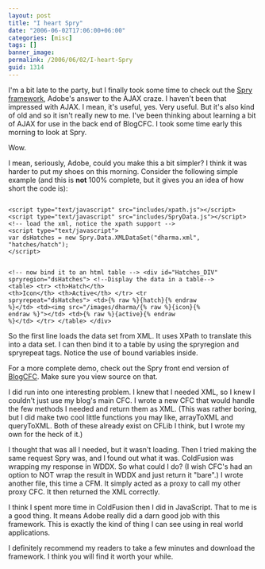 ```yaml
---
layout: post
title: "I heart Spry"
date: "2006-06-02T17:06:00+06:00"
categories: [misc]
tags: []
banner_image: 
permalink: /2006/06/02/I-heart-Spry
guid: 1314
---
```


I'm a bit late to the party, but I finally took some time to check out the <a href="http://labs.adobe.com/technologies/spry/">Spry framework</a>, Adobe's answer to the AJAX craze. I haven't been that impressed with AJAX. I mean, it's useful, yes. Very useful. But it's also kind of old and so it isn't really new to me. I've been thinking about learning a bit of AJAX for use in the back end of BlogCFC. I took some time early this morning to look at Spry.

Wow.

I mean, seriously, Adobe, could you make this a bit simpler? I think it was harder to put my shoes on this morning. Consider the following simple example (and this is <b>not</b> 100% complete, but it gives you an idea of how short the code is):

<code>
&lt;script type="text/javascript" src="includes/xpath.js"&gt;&lt;/script&gt;
&lt;script type="text/javascript" src="includes/SpryData.js"&gt;&lt;/script&gt;
&lt;!-- load the xml, notice the xpath support --&gt;
&lt;script type="text/javascript"&gt;
var dsHatches = new Spry.Data.XMLDataSet("dharma.xml", "hatches/hatch");
&lt;/script&gt;

&lt;!-- now bind it to an html table --&gt;
&lt;div id="Hatches_DIV" spryregion="dsHatches"&gt;
&lt;!--Display the data in a table--&gt;
&lt;table&gt;
&lt;tr&gt;
&lt;th&gt;Hatch&lt;/th&gt;
&lt;th&gt;Icon&lt;/th&gt;
&lt;th&gt;Active&lt;/th&gt;
&lt;/tr&gt;
&lt;tr spryrepeat="dsHatches"&gt;
&lt;td&gt;{% raw %}{hatch}{% endraw %}&lt;/td&gt;
&lt;td&gt;&lt;img src="/images/dharma/{% raw %}{icon}{% endraw %}"&gt;&lt;/td&gt;
&lt;td&gt;{% raw %}{active}{% endraw %}&lt;/td&gt;
&lt;/tr&gt;
&lt;/table&gt;
&lt;/div&gt;
</code>

So the first line loads the data set from XML. It uses XPath to translate this into a data set. I can then bind it to a table by using the spryregion and spryrepeat tags. Notice the use of bound variables inside. 

For a more complete demo, check out the Spry front end version of <a href="http://ray.camdenfamily.com/demos/spry/blog.cfm">BlogCFC</a>. Make sure you view source on that.

I did run into one interesting problem. I knew that I needed XML, so I knew I couldn't just use my blog's main CFC. I wrote a new CFC that would handle the few methods I needed and return them as XML. (This was rather boring, but I did make two cool little functions you may like, arrayToXML and queryToXML. Both of these already exist on CFLib I think, but I wrote my own for the heck of it.) 

I thought that was all I needed, but it wasn't loading. Then I tried making the same request Spry was, and I found out what it was. ColdFusion was wrapping my response in WDDX. So what could I do? (I wish CFC's had an option to NOT wrap the result in WDDX and just return it "bare".) I wrote another file, this time a CFM. It simply acted as a proxy to call my other proxy CFC. It then returned the XML correctly. 

I think I spent more time in ColdFusion then I did in JavaScript. That to me is a good thing. It means Adobe really did a darn good job with this framework. This is exactly the kind of thing I can see using in real world applications. 

I definitely recommend my readers to take a few minutes and download the framework. I think you will find it worth your while.